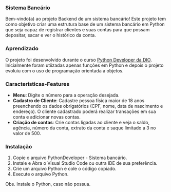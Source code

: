### Sistema Bancário

Bem-vindo(a) ao projeto Backend de um sistema bancário! Este projeto tem como objetivo criar uma estrutura base de um sistema bancário em Python que seja capaz de registrar clientes e suas contas para que possam depositar, sacar e ver o histórico da conta.

### Aprendizado

O projeto foi desenvolvido durante o curso [Python Developer da DIO](https://www.dio.me/curso-intensivo-python). Inicialmente foram utiizadas apenas funções em Python e depois o projeto evoluiu com o uso de programação orientada a objetos.

### Características-Features

- **Menu**: Digite o número para a operação desejada.
- **Cadastro de Cliente**: Cadastre pessoa física maior de 18 anos preenchendo os dados obrigatórios (CPF, nome, data de nascimento e endereço). O cliente cadastrado poderá realizar transações em sua conta e adicionar novas contas.
- **Criação de contas**: Crie contas ligadas ao cliente e veja o saldo, agência, número da conta, extrato da conta e saque limitado a 3 no valor de 500.


### Instalação

1. Copie o arquivo PythonDeveloper - Sistema bancário.
2. Instale e Abra o Visual Studio Code ou outra IDE de sua preferência.
3. Crie um arquivo Python e cole o código copiado.
4. Execute o arquivo Python.

Obs. Instale o Python, caso não possua.

